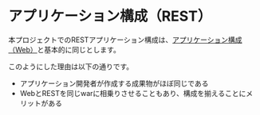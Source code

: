 # アプリケーション構成（REST）

本プロジェクトでのRESTアプリケーション構成は、[アプリケーション構成（Web）](./アプリケーション構成（Web）.md)と基本的に同じとします。

このようにした理由は以下の通りです。

- アプリケーション開発者が作成する成果物がほぼ同じである
- WebとRESTを同じwarに相乗りさせることもあり、構成を揃えることにメリットがある


